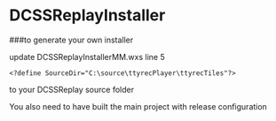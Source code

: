 # DCSSReplayInstaller

###to generate your own installer 

update DCSSReplayInstallerMM.wxs line 5

` <?define SourceDir="C:\source\ttyrecPlayer\ttyrecTiles"?>
`

to your DCSSReplay source folder


You also need to have built the main project with release configuration
